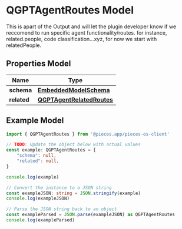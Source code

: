 
# QGPTAgentRoutes Model

This is apart of the Output and will let the plugin developer know if we reccomend to run specific agent functionality/routes. for instance, related.people, code classification...xyz, for now we start with relatedPeople.

## Properties Model

Name | Type
------------ | -------------
**schema** | [**EmbeddedModelSchema**](EmbeddedModelSchema)
**related** | [**QGPTAgentRelatedRoutes**](QGPTAgentRelatedRoutes)

## Example Model

```typescript
import { QGPTAgentRoutes } from '@pieces.app/pieces-os-client'

// TODO: Update the object below with actual values
const example: QGPTAgentRoutes = {
    "schema": null,
    "related": null,
}

console.log(example)

// Convert the instance to a JSON string
const exampleJSON: string = JSON.stringify(example)
console.log(exampleJSON)

// Parse the JSON string back to an object
const exampleParsed = JSON.parse(exampleJSON) as QGPTAgentRoutes
console.log(exampleParsed)
```


